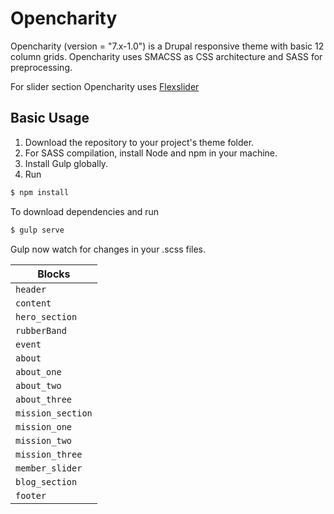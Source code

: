 # Opencharity 

Opencharity (version = "7.x-1.0") is a Drupal responsive theme with basic 12 column grids. Opencharity uses SMACSS as CSS architecture and SASS for preprocessing.

For slider section Opencharity uses <a href="http://flexslider.woothemes.com/"> Flexslider </a>

## Basic Usage

1. Download the repository to your project's theme folder.
2. For SASS compilation, install Node and npm in your machine.
3. Install Gulp globally.
4. Run

```bash
$ npm install
``` 

To download dependencies and run 

```bash
$ gulp serve
``` 

Gulp now watch for changes in your .scss files.

| ﻿Blocks |
|--------------------|
| `header` |
| `content` |
| `hero_section` |
| `rubberBand` |
| `event` |
| `about` |
| `about_one` |
| `about_two` |
| `about_three` |
| `mission_section` |
| `mission_one` |
| `mission_two` |
| `mission_three` |
| `member_slider` |
| `blog_section` |
| `footer` |